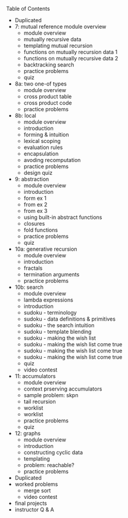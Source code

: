 Table of Contents 
- Duplicated 
- 7: mutual reference module overview 
  - module overview 
  - mutually recursive data 
  - templating mutual recursion
  - functions on mutually recursion data 1 
  - functions on mutually recursive data 2 
  - backtracking search 
  - practice problems 
  - quiz 
- 8a: two one-of types 
  - module overview 
  - cross product table 
  - cross product code 
  - practice problems 
- 8b: local 
  - module overview 
  - introduction
  - forming & intuition
  - lexical scoping 
  - evaluation rules 
  - encapsulation
  - avoding recomputation
  - practice problems 
  - design quiz 
- 9: abstraction
  - module overview 
  - introduction
  - form ex 1 
  - from ex 2 
  - from ex 3 
  - using built-in abstract functions 
  - closures 
  - fold functions 
  - practice problems 
  - quiz 
- 10a: generative recursion
  - module overview 
  - introduction 
  - fractals 
  - termination arguments 
  - practice problems 
- 10b: search 
  - module overview 
  - lambda expressions 
  - introduction
  - sudoku - terminology 
  - sudoku - data definitions & primitives 
  - sudoku - the search intuition
  - sudoku - template blending 
  - sudoku - making the wish list 
  - sudoku - making the wish list come true 
  - sudoku - making the wish list come true 
  - sudoku - making the wish list come true 
  - quiz 
  - video contest 
- 11: accumulators 
  - module overview 
  - context prserving accumulators 
  - sample problem: skpn 
  - tail recursion
  - worklist 
  - worklist 
  - practice problems 
  - quiz 
- 12: graphs 
  - module overview 
  - introduction
  - constructing cyclic data 
  - templating 
  - problem: reachable? 
  - practice problems 
- Duplicated 
- worked problems 
  - merge sort 
  - video contest 
- final projects 
- instructor Q & A 

